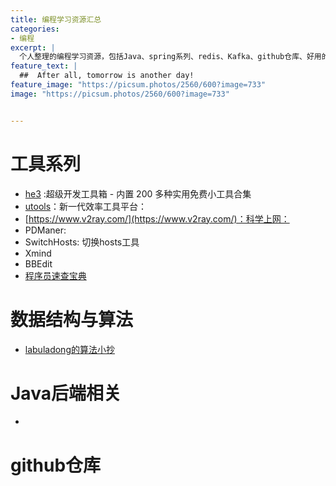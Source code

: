 ```yaml
---
title: 编程学习资源汇总
categories:
- 编程
excerpt: |
  个人整理的编程学习资源，包括Java、spring系列、redis、Kafka、github仓库、好用的工具.
feature_text: |
  ##  After all, tomorrow is another day!
feature_image: "https://picsum.photos/2560/600?image=733"
image: "https://picsum.photos/2560/600?image=733"


---
```


# 工具系列

- [he3](https://he3.app/) :超级开发工具箱 - 内置 200 多种实用免费小工具合集 
- [utools](https://u.tools/)：新一代效率工具平台：
- [https://www.v2ray.com/](https://www.v2ray.com/)：科学上网：
- PDManer:
- SwitchHosts: 切换hosts工具
- Xmind
- BBEdit
- [程序员速查宝典](https://quickref.me/)

# 数据结构与算法

- [labuladong的算法小抄](https://labuladong.gitee.io/algo/)



# Java后端相关

- 

# github仓库

